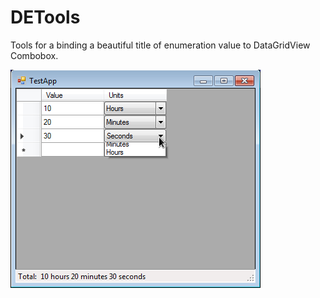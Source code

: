 DETools
=========================

Tools for a binding a beautiful title of enumeration value to DataGridView Combobox.<br/>

![Screen](screen1.png)
